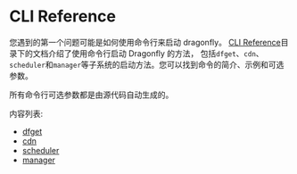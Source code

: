 # CLI Reference

您遇到的第一个问题可能是如何使用命令行来启动 dragonfly。 [CLI Reference](cli-reference)目录下的文档介绍了使用命令行启动 Dragonfly 的方法，
包括`dfget`、`cdn`、`scheduler`和`manager`等子系统的启动方法。您可以找到命令的简介、示例和可选参数。

所有命令行可选参数都是由源代码自动生成的。

内容列表:

* [dfget](dfget.md)
* [cdn](cdn.md)
* [scheduler](scheduler.md)
* [manager](manager.md)